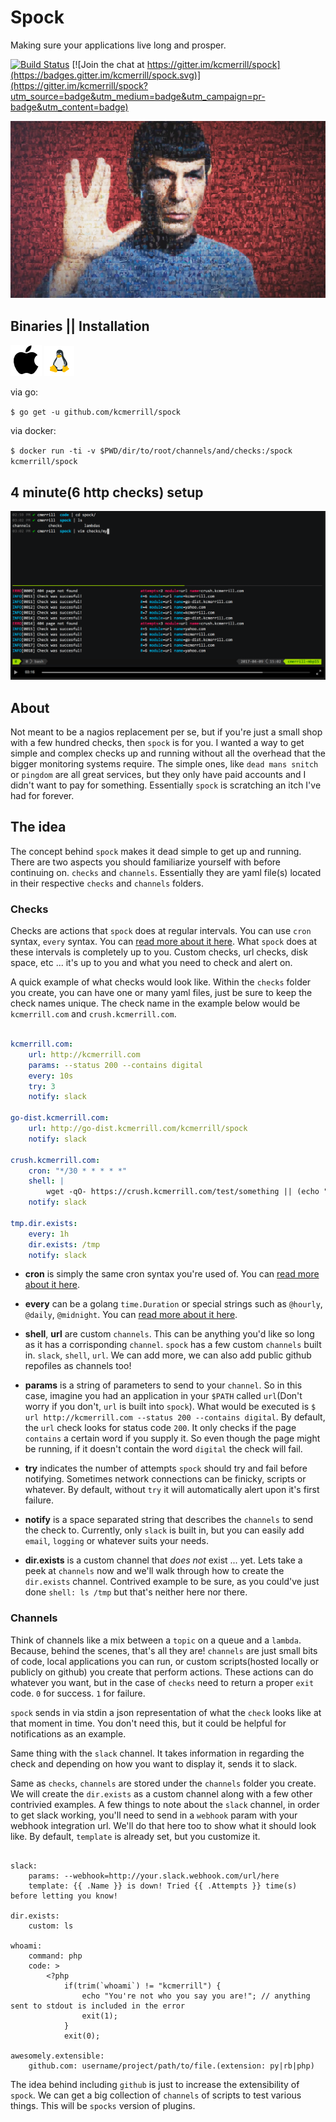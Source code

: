 # Spock

Making sure your applications live long and prosper.

[![Build Status](https://travis-ci.org/kcmerrill/spock.svg?branch=master)](https://travis-ci.org/kcmerrill/spock) [![Join the chat at https://gitter.im/kcmerrill/spock](https://badges.gitter.im/kcmerrill/spock.svg)](https://gitter.im/kcmerrill/spock?utm_source=badge&utm_medium=badge&utm_campaign=pr-badge&utm_content=badge)

![Spock](assets/spock3.jpg "Spock")

## Binaries || Installation

[![MacOSX](https://raw.githubusercontent.com/kcmerrill/go-dist/master/assets/apple_logo.png "Mac OSX")](http://go-dist.kcmerrill.com/kcmerrill/spock/mac/amd64) [![Linux](https://raw.githubusercontent.com/kcmerrill/go-dist/master/assets/linux_logo.png "Linux")](http://go-dist.kcmerrill.com/kcmerrill/spock/linux/amd64)

via go:

`$ go get -u github.com/kcmerrill/spock`

via docker:

`$ docker run -ti -v $PWD/dir/to/root/channels/and/checks:/spock kcmerrill/spock`

## 4 minute(6 http checks) setup

[![asciicast](assets/screenshot.png)](https://asciinema.org/a/112261)

## About

Not meant to be a nagios replacement per se, but if you're just a small shop with a few hundred checks, then `spock` is for you. I wanted a way to get simple and complex checks up and running without all the overhead that the bigger monitoring systems require. The simple ones, like `dead mans snitch` or `pingdom` are all great services, but they only have paid accounts and I didn't want to pay for something. Essentially `spock` is scratching an itch I've had for forever.

## The idea

The concept behind `spock` makes it dead simple to get up and running. There are two aspects you should familiarize yourself with before continuing on. `checks` and `channels`. Essentially they are yaml file(s) located in their respective `checks` and `channels` folders.

### Checks

Checks are actions that `spock` does at regular intervals. You can use `cron` syntax, `every` syntax. You can [read more about it here](https://godoc.org/github.com/robfig/cron). What `spock` does at these intervals is completely up to you. Custom checks, url checks, disk space, etc ... it's up to you and what you need to check and alert on.

A quick example of what checks would look like. Within the `checks` folder you create, you can have one or many yaml files, just be sure to keep the check names unique. The check name in the example below would be `kcmerrill.com` and `crush.kcmerrill.com`. 

```yaml

kcmerrill.com:
    url: http://kcmerrill.com
    params: --status 200 --contains digital
    every: 10s
    try: 3
    notify: slack 

go-dist.kcmerrill.com:
    url: http://go-dist.kcmerrill.com/kcmerrill/spock
    notify: slack

crush.kcmerrill.com:
    cron: "*/30 * * * * *"
    shell: |
        wget -qO- https://crush.kcmerrill.com/test/something || (echo "Crush no longer accepting messages" && false)
    notify: slack
   
tmp.dir.exists:
    every: 1h
    dir.exists: /tmp
    notify: slack
```

* **cron** is simply the same cron syntax you're used of. You can [read more about it here](https://godoc.org/github.com/robfig/cron). 

* **every** can be a golang `time.Duration` or special strings such as `@hourly`, `@daily`, `@midnight`. You can [read more about it here](https://godoc.org/github.com/robfig/cron).

* **shell**, **url** are custom `channels`. This can be anything you'd like so long as it has a corrisponding `channel`. `spock` has a few custom `channels` built in. `slack`, `shell`, `url`. We can add more, we can also add public github repofiles as channels too! 

* **params** is a string of parameters to send to your `channel`. So in this case, imagine you had an application in your `$PATH` called `url`(Don't worry if you don't, `url` is built into `spock`). What would be executed is `$ url http://kcmerrill.com --status 200 --contains digital`. By default, the `url` check looks for status code `200`. It only checks if the page `contains` a certain word if you supply it. So even though the page might be running, if it doesn't contain the word `digital` the check will fail.

* **try** indicates the number of attempts `spock` should try and fail before notifying. Sometimes network connections can be finicky, scripts or whatever. By default, without `try` it will automatically alert upon it's first failure. 

* **notify** is a space separated string that describes the `channels` to send the check to. Currently, only `slack` is built in, but you can easily add `email`, `logging` or whatever suits your needs.

* **dir.exists** is a custom channel that _does not_ exist ... yet. Lets take a peek at `channels` now and we'll walk through how to create the `dir.exists` channel. Contrived example to be sure, as you could've just done `shell: ls /tmp` but that's neither here nor there.

### Channels

Think of channels like a mix between a `topic` on a queue and a `lambda`. Because, behind the scenes, that's all they are! `channels` are just small bits of code, local applications you can run, or custom scripts(hosted locally or publicly on github) you create that perform actions. These actions can do whatever you want, but in the case of `checks` need to return a proper `exit` code. `0` for success. `1` for failure.

`spock` sends in via stdin a json representation of what the `check` looks like at that moment in time. You don't need this, but it could be helpful for notifications as an example.

Same thing with the `slack` channel. It takes information in regarding the check and depending on how you want to display it, sends it to slack. 

Same as `checks`, `channels` are stored under the `channels` folder you create. We will create the `dir.exists` as a custom channel along with a few other contrivied examples. A few things to note about the `slack` channel, in order to get slack working, you'll need to send in a `webhook` param with your webhook integration url. We'll do that here too to show what it should look like. By default, `template` is already set, but you customize it.

```golang

slack:
    params: --webhook=http://your.slack.webhook.com/url/here
    template: {{ .Name }} is down! Tried {{ .Attempts }} time(s) before letting you know!
   
dir.exists:
    custom: ls
    
whoami:
    command: php
    code: >
        <?php 
            if(trim(`whoami`) != "kcmerrill") {
                echo "You're not who you say you are!"; // anything sent to stdout is included in the error
                exit(1);
            }
            exit(0);

awesomely.extensible:
    github.com: username/project/path/to/file.(extension: py|rb|php)
```

The idea behind including `github` is just to increase the extensibility of `spock`. We can get a big collection of `channels` of scripts to test various things. This will be `spocks` version of plugins.

